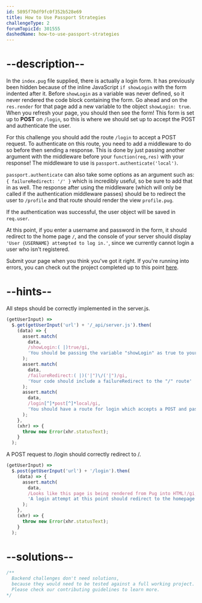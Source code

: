 ```yaml
---
id: 5895f70df9fc0f352b528e69
title: How to Use Passport Strategies
challengeType: 2
forumTopicId: 301555
dashedName: how-to-use-passport-strategies
---
```


# --description--

In the `index.pug` file supplied, there is actually a login form. It has previously been hidden because of the inline JavaScript `if showLogin` with the form indented after it. Before `showLogin` as a variable was never defined, so it never rendered the code block containing the form. Go ahead and on the `res.render` for that page add a new variable to the object `showLogin: true`. When you refresh your page, you should then see the form! This form is set up to **POST** on `/login`, so this is where we should set up to accept the POST and authenticate the user.

For this challenge you should add the route `/login` to accept a POST request. To authenticate on this route, you need to add a middleware to do so before then sending a response. This is done by just passing another argument with the middleware before your `function(req,res)` with your response! The middleware to use is `passport.authenticate('local')`.

`passport.authenticate` can also take some options as an argument such as: `{ failureRedirect: '/' }` which is incredibly useful, so be sure to add that in as well. The response after using the middleware (which will only be called if the authentication middleware passes) should be to redirect the user to `/profile` and that route should render the view `profile.pug`.

If the authentication was successful, the user object will be saved in `req.user`.

At this point, if you enter a username and password in the form, it should redirect to the home page `/`, and the console of your server should display `'User {USERNAME} attempted to log in.'`, since we currently cannot login a user who isn't registered.

Submit your page when you think you've got it right. If you're running into errors, you can check out the project completed up to this point [here](https://gist.github.com/camperbot/7ad011ac54612ad53188b500c5e99cb9).

# --hints--

All steps should be correctly implemented in the server.js.

```js
(getUserInput) =>
  $.get(getUserInput('url') + '/_api/server.js').then(
    (data) => {
      assert.match(
        data,
        /showLogin:( |)true/gi,
        'You should be passing the variable "showLogin" as true to your render function for the homepage'
      );
      assert.match(
        data,
        /failureRedirect:( |)('|")\/('|")/gi,
        'Your code should include a failureRedirect to the "/" route'
      );
      assert.match(
        data,
        /login[^]*post[^]*local/gi,
        'You should have a route for login which accepts a POST and passport.authenticates local'
      );
    },
    (xhr) => {
      throw new Error(xhr.statusText);
    }
  );
```

A POST request to /login should correctly redirect to /.

```js
(getUserInput) =>
  $.post(getUserInput('url') + '/login').then(
    (data) => {
      assert.match(
        data,
        /Looks like this page is being rendered from Pug into HTML!/gi,
        'A login attempt at this point should redirect to the homepage since we do not have any registered users'
      );
    },
    (xhr) => {
      throw new Error(xhr.statusText);
    }
  );
```

# --solutions--

```js
/**
  Backend challenges don't need solutions, 
  because they would need to be tested against a full working project. 
  Please check our contributing guidelines to learn more.
*/
```
